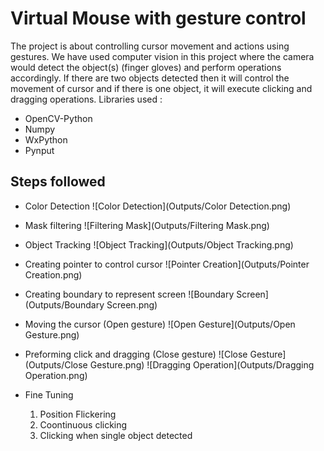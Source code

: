 
# Virtual Mouse with gesture control

The project is about controlling cursor movement and actions using gestures. We have used computer vision in this project where the camera would detect the object(s) (finger gloves) and perform operations accordingly. If there are two objects detected then it will control the movement of cursor and if there is one object, it will execute clicking and dragging operations.
Libraries used :
* OpenCV-Python	
* Numpy
* WxPython
* Pynput



## Steps followed

- Color Detection
![Color Detection](Outputs/Color Detection.png)

- Mask filtering
![Filtering Mask](Outputs/Filtering Mask.png)

- Object Tracking
![Object Tracking](Outputs/Object Tracking.png)

- Creating pointer to control cursor
![Pointer Creation](Outputs/Pointer Creation.png)

- Creating boundary to represent screen
![Boundary Screen](Outputs/Boundary Screen.png)

- Moving the cursor (Open gesture)
![Open Gesture](Outputs/Open Gesture.png)

- Preforming click and dragging (Close gesture)
![Close Gesture](Outputs/Close Gesture.png)
![Dragging Operation](Outputs/Dragging Operation.png)

- Fine Tuning
    1) Position Flickering
    2) Coontinuous clicking
    3) Clicking when single object detected

  
